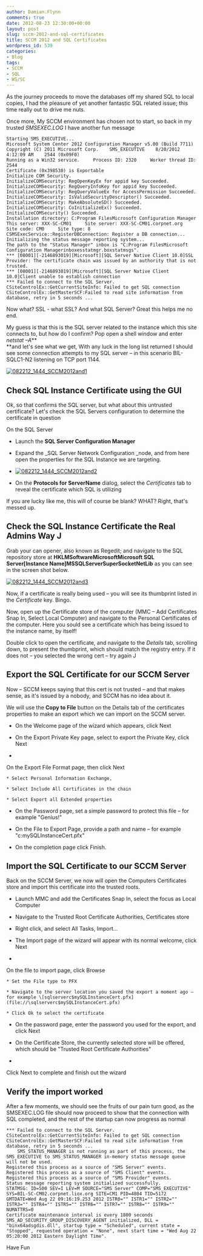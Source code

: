 ```yaml
---
author: Damian.Flynn
comments: true
date: 2012-08-23 12:30:00+00:00
layout: post
slug: sccm-2012-and-sql-certificates
title: SCCM 2012 and SQL Certificates
wordpress_id: 539
categories:
- Blog
tags:
- SCCM
- SQL
- WS/SC
---
```


As the journey proceeds to move the databases off my shared SQL to local copies, I had the pleasure of yet another fantastic SQL related issue; this time really out to drive me nuts.

Once more, My SCCM environment has chosen not to start, so back in my trusted _SMSEXEC.LOG_ I have another fun message
    
    Starting SMS_EXECUTIVE...
    Microsoft System Center 2012 Configuration Manager v5.00 (Build 7711)
    Copyright (C) 2011 Microsoft Corp.    SMS_EXECUTIVE    8/20/2012 4:12:09 AM    2544 (0x09F0)
    Running as a Win32 service.     Process ID: 2320     Worker thread ID: 2544     
    Certificate (0x398530) is Exportable     
    Initialize COM Security.     
    InitializeCOMSecurity: RegOpenKeyEx for appid key Succeeded.     
    InitializeCOMSecurity: RegQueryInfoKey for appid key Succeeded.
    InitializeCOMSecurity: RegQueryValueEx for AccessPermission Succeeded.
    InitializeCOMSecurity: IsValidSecurityDescriptor() Succeeded.
    InitializeCOMSecurity: MakeAbsoluteSD() Succeeded.     
    InitializeCOMSecurity: CoInitializeEx() Succeeded.     
    InitializeCOMSecurity() Succeeded.     
    Installation directory: C:Program FilesMicrosoft Configuration Manager     
    This server: XXX-SC-CM01     Site server: XXX-SC-CM01.corpnet.org     Site code: CM0     Site type: 8     
    CSMSExecService::RegisterDBConnection: Register a DB connection...     
    Initializing the status message reporting system...         
    The path to the "Status Manager" inbox is "C:Program FilesMicrosoft Configuration Managerinboxesstatmgr.boxstatmsgs".
    *** [08001][-2146893019][Microsoft][SQL Server Native Client 10.0]SSL Provider: The certificate chain was issued by an authority that is not trusted.
    *** [08001][-2146893019][Microsoft][SQL Server Native Client 10.0]Client unable to establish connection
    *** Failed to connect to the SQL Server.
    CSiteControlEx::GetCurrentSiteInfo: Failed to get SQL connection
    CSiteControlEx::GetMasterSCF:Failed to read site information from database, retry in 5 seconds ...
    




Now what? SSL - what SSL? And what SQL Server? Great this helps me no end.




My guess is that this is the SQL server related to the instance which this site connects to, but how do I confirm? Pop open a shell window and enter _netstat –A_**  
**and let's see what we get, With any luck in the long list returned I should see some connection attempts to my SQL server – in this scenario BIL-SQLC1-N2 listening on TCP port 1144.




[![082212_1444_SCCM2012and1](http://172.21.10.63:84/wp-content/uploads/2014/02/082212_1444_SCCM2012and1_thumb.png)](http://172.21.10.63:84/wp-content/uploads/2014/02/082212_1444_SCCM2012and1.png)




## Check SQL Instance Certificate using the GUI  





Ok, so that confirms the SQL server, but what about this untrusted certificate? Let's check the SQL Servers configuration to determine the certificate in question




On the SQL Server






  * Launch the **SQL Server Configuration Manager** 

  * Expand the _SQL Server Network Configuration _node, and from here open the properties for the SQL Instance we are targeting. 

  * [![082212_1444_SCCM2012and2](http://172.21.10.63:84/wp-content/uploads/2014/02/082212_1444_SCCM2012and2_thumb.png)](http://172.21.10.63:84/wp-content/uploads/2014/02/082212_1444_SCCM2012and2.png) 

  * On the **Protocols for ServerName** dialog, select the _Certificates_ tab to reveal the certificate which SQL is utilizing



If you are lucky like me, this will of course be blank? WHAT? Right, that's messed up.




## Check the SQL Instance Certificate the Real Admins Way J  





Grab your can opener, also known as Regedit; and navigate to the SQL repository store at **HKLMSoftwareMicrosoftMicrosoft SQL Server[Instance Name]MSSQLServerSuperSocketNetLib** as you can see in the screen shot below.




[![082212_1444_SCCM2012and3](http://172.21.10.63:84/wp-content/uploads/2014/02/082212_1444_SCCM2012and3_thumb.png)](http://172.21.10.63:84/wp-content/uploads/2014/02/082212_1444_SCCM2012and3.png)




Now, if a certificate is really being used – you will see its thumbprint listed in the _Certificate_ key. Bingo.




Now, open up the Certificate store of the computer (MMC – Add Certificates Snap In, Select Local Computer) and navigate to the Personal Certificates of the computer. Here you sould see a certificate which has being issued to the instance name, by itself!




Double click to open the certificate, and navigate to the _Details_ tab, scrolling down, to present the thumbprint, which should match the registry entry. If it does not – you selected the wrong cert – try again J




## Export the SQL Certificate for our SCCM Server  





Now – SCCM keeps saying that this cert is not trusted – and that makes sense, as it's issued by a nobody, and SCCM has no idea about it.




We will use the **Copy to File** button on the Details tab of the certificates properties to make an export which we can import on the SCCM server.






  * On the Welcome page of the wizard which appears, click Next 

  * On the Export Private Key page, select to export the Private Key, click Next 

  * 


On the Export File Format page, then click Next  





    * Select Personal Information Exchange, 

    * Select Include All Certificates in the chain 

    * Select Export all Extended properties


  * On the Password page, set a simple password to protect this file – for example "Genius!" 

  * On the File to Export Page, provide a path and name – for example "c:mySQLInstanceCert.pfx" 

  * On the completion page click Finish.  




## Import the SQL Certificate to our SCCM Server  





Back on the SCCM Server, we now will open the Computers Certificates store and import this certificate into the trusted roots.






  * Launch MMC and add the Certificates Snap In, select the focus as Local Computer 

  * Navigate to the Trusted Root Certificate Authorities, Certificates store 

  * Right click, and select All Tasks, Import… 

  * The Import page of the wizard will appear with its normal welcome, click Next 

  * 


On the file to import page, click Browse  





    * Set the File type to PFX 

    * Navigate to the server location you saved the export a moment ago – for example \[sqlserverc$mySQLInstanceCert.pfx](file://\sqlserverc$mySQLInstanceCert.pfx) 

    * Click Ok to select the certificate


  * On the password page, enter the password you used for the export, and click Next 

  * On the Certificate Store, the currently selected store will be offered, which should be "Trusted Root Certificate Authorities" 

  * 


Click Next to complete and finish out the wizard




## Verify the import worked  





After a few moments, we should see the fruits of our pain turn good, as the SMSEXEC.LOG file should now proceed to show that the connection with SQL completed, and the rest of the startup can now progress as normal
    
    *** Failed to connect to the SQL Server.    
    CSiteControlEx::GetCurrentSiteInfo: Failed to get SQL connection    
    CSiteControlEx::GetMasterSCF:Failed to read site information from database, retry in 5 seconds ...    
        SMS_STATUS_MANAGER is not running as part of this process, the SMS_EXECUTIVE to SMS_STATUS_MANAGER in-memory status message queue will not be used.
    Registered this process as a source of "SMS Server" events.    
    Registered this process as a source of "SMS Client" events.    
    Registered this process as a source of "SMS Provider" events.    
    Status message reporting system initialized successfully.    
    STATMSG: ID=500 SEV=I LEV=M SOURCE="SMS Server" COMP="SMS_EXECUTIVE" SYS=BIL-SC-CM02.corpnet.liox.org SITE=CM1 PID=4804 TID=5172 GMTDATE=Wed Aug 22 09:16:19.253 2012 ISTR0="" ISTR1="" ISTR2="" ISTR3="" ISTR4="" ISTR5="" ISTR6="" ISTR7="" ISTR8="" ISTR9="" NUMATTRS=0    
    Certificate maintenance interval is every 1800 seconds
    SMS_AD_SECURITY_GROUP_DISCOVERY_AGENT initialized, DLL = "binx64adsgdis.dll", startup type = "Scheduled", current state = "Stopped", requested operation = "None", next start time = "Wed Aug 22 05:20:00 2012 Eastern Daylight Time".    
    




Have Fun
